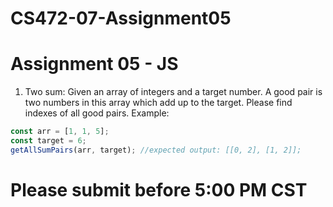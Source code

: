 # CS472-07-Assignment05
# Assignment 05 - JS
1. Two sum: Given an array of integers and a target number. A good pair is two numbers in this array which add up to the target. Please find indexes of all good pairs.
Example:
```JavaScript
const arr = [1, 1, 5];
const target = 6;
getAllSumPairs(arr, target); //expected output: [[0, 2], [1, 2]];
```
# Please submit before 5:00 PM CST
